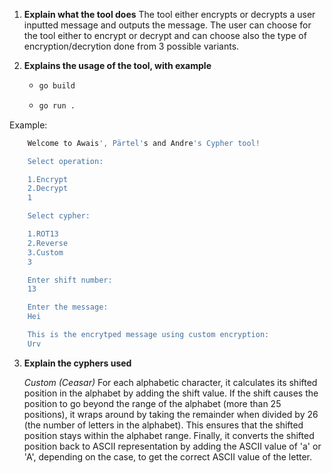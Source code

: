 1.  **Explain what the tool does**
    The tool either encrypts or decrypts a user inputted message and outputs the message.
    The user can choose for the tool either to encrypt or decrypt and can choose also the type of encryption/decrytion done from 3 possible variants.

2.  **Explains the usage of the tool, with example**
    - ```bash 
      go build
    - ```bash 
      go run .
    
Example:
```bash
    Welcome to Awais', Pärtel's and Andre's Cypher tool!

    Select operation:

    1.Encrypt
    2.Decrypt
    1

    Select cypher:

    1.ROT13
    2.Reverse
    3.Custom
    3

    Enter shift number:
    13

    Enter the message:
    Hei

    This is the encrytped message using custom encryption:
    Urv
```

3.  **Explain the cyphers used**

    _Custom (Ceasar)_
    For each alphabetic character, it calculates its shifted position in the alphabet by adding the shift value.
    If the shift causes the position to go beyond the range of the alphabet (more than 25 positions), it wraps around by taking the remainder when divided by 26 (the number of letters in the alphabet). This ensures that the shifted position stays within the alphabet range.
    Finally, it converts the shifted position back to ASCII representation by adding the ASCII value of 'a' or 'A', depending on the case, to get the correct ASCII value of the letter.
